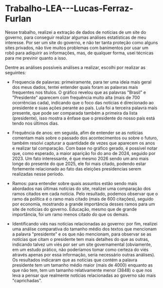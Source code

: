 # Trabalho-LEA---Lucas-Ferraz-Furlan

Nesse trabalho, realizei a extração de dados de notícias de um site do governo, para conseguir realizar algumas análises estatísticas de meu interesse. Por ser um site do governo, e não ter tanta proteção como alguns sites privados, não tive muitos problemas com banimentos por usar um robô para adiquirir as informações, mas, de qualquer forma, usei técnicas para me previnir quanto a isso.

Dentre as análises possíveis análises a realizar, escolhi por realizar as seguintes:

- Frequencia de palavras: primeiramente, para ter uma ideia mais geral dos meus dados, tentei entender quais foram as palavras mais frequentes nos títulos. O gráfico revelou que as palavras "Brasil" e "Presidente" aparecem com frequência muito alta (mais de 700 ocorrências cada), indicando que o foco das notícias é direcionado ao presidente e suas ações perante ao país. Lula foi a terceira palavra mais presente, que pode ser comparada também a primeira da lista (presidente), isso mostra a ênfase que o presidente do nosso país está tendo nos últimos dias.
  
- Frequência de anos: em seguida, afim de entender se as notícias comentam mais sobre o passado dos acontecimentos ou sobre o futuro, também resolvi capturar a quantidade de vezes que aparecem os anos e realizar tal comparação. Com base no gráfico gerado, é possível notar que, como esperado, a maior aparição foi do ano de 2024, seguido por 2023. Um fato interessante, é que mesmo 2026 sendo um ano mais longe do presente do que 2025, ele foi mais citado, podendo estar fortemente relacionado ao fato das eleições presidencias serem realizadas nesse período.
  
- Ramos: para entender sobre quais assuntos estão sendo mais abordados nas últimas notícias do site, realizei uma comparação dos ramos citados em cada notícia. Pelo resultado, podemos observar que o ramo da política é o ramo mais citado (mais de 600 citações), seguido por economia, mostrando a grande importância desses ramos para um site de noticias do governo. Educação, mesmo que de grande importância, foi um ramo menos citado do que os demais.

- Identificando viés nas notícias relacionadas ao governo: por fim, realizei uma análise comparativa do tamanho médio dos textos que mencionam a palavra "presidente" e os que não mencionam, para observar se as notícias que citam o presidente tem mais detalhes do que as outras, indicando talvez um viés por ser um site governamental (obviamente, em um estudo prático, não poderíamos tomar como certeza do viés através apenas por essa informação, seria necessário outras análises). Os resultados indicaram que as notícias que contém a palavra presidente tem um tamanho médio maior (mais de 4000) enquanto as que não tem, tem um tamanho relativamente menor (3848) o que nos leva a pensar que realmente notícias relacionadas ao governo são mais "caprichadas".
